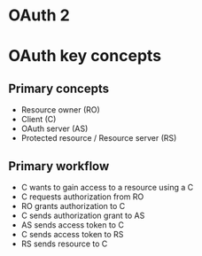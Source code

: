 OAuth 2
=======

# OAuth key concepts

## Primary concepts

- Resource owner (RO)
- Client (C)
- OAuth server (AS)
- Protected resource / Resource server (RS)

## Primary workflow

- C wants to gain access to a resource using a C
- C requests authorization from RO
- RO grants authorization to C
- C sends authorization grant to AS
- AS sends access token to C
- C sends access token to RS
- RS sends resource to C




